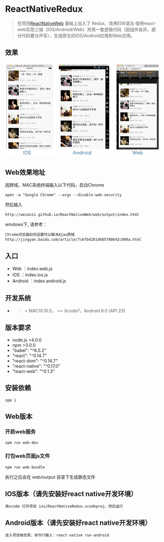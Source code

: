 # ReactNativeRedux
> 在项目[ReactNativeWeb](https://github.com/weianzi/ReactNativeWeb) 基础上加入了 Redux，改用ES6语法 
借用react-web实现三端（IOS/Android/Web）共用一套逻辑代码（因组件各异，部分代码要分开写），生成原生的IOS/Android应用和Web应用。

## 效果
![效果](https://raw.githubusercontent.com/weianzi/ReactNativeWeb/master/pic.jpg)

## Web效果地址

因跨域，MAC系统终端输入以下代码，启动Chrome
```
open -a "Google Chrome" --args --disable-web-security
```
然后输入
```
http://weianzi.github.io/ReactNativeWeb/web/output/index.html
```


windows下, 请参考：
```
Chrome浏览器如何设置可以解决Ajax跨域
http://jingyan.baidu.com/article/7c6fb4281d685780642c900a.html
```

## 入口

* Web ：index.web.js
* IOS ：index.ios.js
* Android ：index.android.js

## 开发系统

* >= MAC10.10.5， >= Xcode7，Android 6.0 (API 23)

## 版本要求

* node.js >4.0.0
* npm >3.0.0
* "babel": "^6.5.2"
* "react": "^0.14.7"
* "react-dom": "^0.14.7"
* "react-native": "^0.17.0"
* "react-web": "^0.1.3"

## 安装依赖

```
npm i 
```
## Web版本

### 开启web服务

```
npm run web-dev
```

### 打包web页面js文件

```
npm run web-bundle
```
执行之后会在 web/output 目录下生成静态文件


## IOS版本（请先安装好react native开发环境）

```
用xcode 打开项目 ios/ReactNativeRedux.xcodeproj，然后运行
```

## Android版本（请先安装好react native开发环境）

```
进入项目根目录，命令行输入：react-native run-android
```
